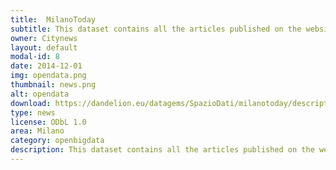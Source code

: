 ```yaml
---
title:  MilanoToday
subtitle: This dataset contains all the articles published on the website milanotoday.it from 01/11/2013 to 31/12/2013. 
owner: Citynews
layout: default
modal-id: 8
date: 2014-12-01
img: opendata.png
thumbnail: news.png
alt: opendata
download: https://dandelion.eu/datagems/SpazioDati/milanotoday/description/
type: news
license: ODbL 1.0
area: Milano
category: openbigdata
description: This dataset contains all the articles published on the website milanotoday.it from 01/11/2013 to 31/12/2013.<br/>The values are not spatially aggregated.<br/>The temporal aggregation values are discrete.
---
```

